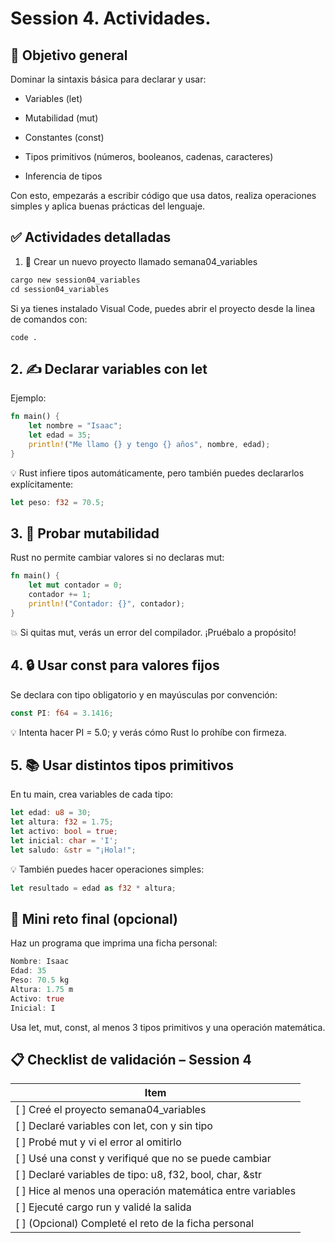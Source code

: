 # Session 4. Actividades.
## 🎯 Objetivo general
Dominar la sintaxis básica para declarar y usar:

* Variables (let)

* Mutabilidad (mut)

* Constantes (const)

* Tipos primitivos (números, booleanos, cadenas, caracteres)

* Inferencia de tipos

Con esto, empezarás a escribir código que usa datos, realiza operaciones simples y aplica buenas prácticas del lenguaje.

## ✅ Actividades detalladas
1. 🧪 Crear un nuevo proyecto llamado semana04_variables

```rust
cargo new session04_variables
cd session04_variables
```
Si ya tienes instalado Visual Code, puedes abrir el proyecto desde la linea de comandos con:

```console
code .
```

## 2. ✍ Declarar variables con let
Ejemplo:

```rust
fn main() {
    let nombre = "Isaac";
    let edad = 35;
    println!("Me llamo {} y tengo {} años", nombre, edad);
}
```

💡 Rust infiere tipos automáticamente, pero también puedes declararlos explícitamente:

```rust
let peso: f32 = 70.5;
```

## 3. 🔁 Probar mutabilidad
Rust no permite cambiar valores si no declaras mut:

```rust
fn main() {
    let mut contador = 0;
    contador += 1;
    println!("Contador: {}", contador);
}
```

💥 Si quitas mut, verás un error del compilador. ¡Pruébalo a propósito!

## 4. 🔒 Usar const para valores fijos
Se declara con tipo obligatorio y en mayúsculas por convención:

```rust
const PI: f64 = 3.1416;
```

💡 Intenta hacer PI = 5.0; y verás cómo Rust lo prohíbe con firmeza.

## 5. 📚 Usar distintos tipos primitivos
En tu main, crea variables de cada tipo:

```rust
let edad: u8 = 30;
let altura: f32 = 1.75;
let activo: bool = true;
let inicial: char = 'I';
let saludo: &str = "¡Hola!";
```

💡 También puedes hacer operaciones simples:

```rust
let resultado = edad as f32 * altura;
```
##  🎯  Mini reto final (opcional)

Haz un programa que imprima una ficha personal:

```rust
Nombre: Isaac
Edad: 35
Peso: 70.5 kg
Altura: 1.75 m
Activo: true
Inicial: I
```

Usa let, mut, const, al menos 3 tipos primitivos y una operación matemática.

##  📋 Checklist de validación – Session 4
| Item |
| --- |
| [ ] Creé el proyecto semana04_variables	| 
| [ ] Declaré variables con let, con y sin tipo	| 
| [ ] Probé mut y vi el error al omitirlo	| 
| [ ] Usé una const y verifiqué que no se puede cambiar	| 
| [ ] Declaré variables de tipo: u8, f32, bool, char, &str	| 
| [ ] Hice al menos una operación matemática entre variables	| 
| [ ] Ejecuté cargo run y validé la salida	| 
| [ ] (Opcional) Completé el reto de la ficha personal	| 

